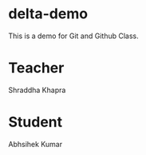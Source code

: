 # delta-demo
This is a demo for Git and Github Class.

# Teacher 
Shraddha Khapra 

# Student 
Abhsihek Kumar